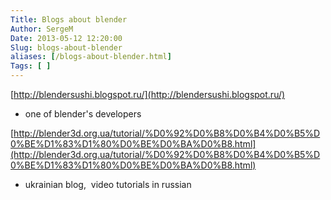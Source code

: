 ```yaml
---
Title: Blogs about blender
Author: SergeM
Date: 2013-05-12 12:20:00
Slug: blogs-about-blender
aliases: [/blogs-about-blender.html]
Tags: [ ]
---
```




[http://blendersushi.blogspot.ru/](http://blendersushi.blogspot.ru/)
- one of blender's developers

[http://blender3d.org.ua/tutorial/%D0%92%D0%B8%D0%B4%D0%B5%D0%BE%D1%83%D1%80%D0%BE%D0%BA%D0%B8.html](http://blender3d.org.ua/tutorial/%D0%92%D0%B8%D0%B4%D0%B5%D0%BE%D1%83%D1%80%D0%BE%D0%BA%D0%B8.html)
- ukrainian blog, &nbsp;video tutorials in russian

